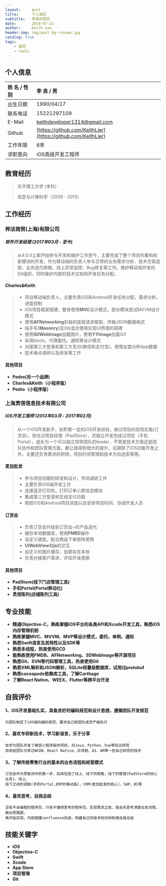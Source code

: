 ```yaml
---
layout:     post
title:      个人简历
subtitle:   李良的简历
date:       2018-07-21
author:     Keith Lee
header-img: img/post-bg-resume.jpg
catalog: true
tags:
    - 简历
    - tools
---
```


## 个人信息
|姓 名 / 性 别	     | 李 良 / 男 |
|:--------     |:----------|
|出生日期     |1990/04/17|
|联系电话     |15221297109|
|E-Mail     |keithdeveloper1314@gmail.com|
|Github|[https://github.com/KeithLier](https://github.com/KeithLier)|
|工作年限     |6年|
|求职意向 |iOS高级开发工程师|
## 教育经历
> 东华理工大学   (本科）

> 信息与计算科学（2009 - 2013）

## 工作经历
### 桦洁商贸(上海)有限公司	
##### 软件开发经理		 (2017年03月 - 至今)	
> 从4.0.0上架开始参与开发和维护工作至今，主要完成了整个项目的重构和新模块的开发，作为移动端的负责人参与日常的业务需求分析、技术方案选型、业务迭代排期、线上异常监控、Bug修复等工作。维护移动端开发的Git组织，同时维护内部的技术文档和开发任务分配。

#### Charles&Keith
>* 项目移动端负责人，主要负责iOS和Android开发任务分配，需求分析，进度控制
>* iOS项目框架搭建，整体使用**MVC**设计模式，部分模块尝试MVVM设计模式
>* 使用**AFNetworking**封装的底层请求框架，传输JSON数据格式
>* 纯手写(**Masonry**)及Xib混合使用实现UI界面的搭建
>* 使用**SDWebImage**加载图片，使用**YYImage**加载Gif
>* 采用block，代理委托，通知等设计模式
>* 对接第三方登录和第三方支付(微信和支付宝)，使用友盟分析App数据
>* 技术难点调研以及研发等工作

#### 其他项目
* **Pedro(另一个品牌)**
* **Charles&Keith（小程序版）**
* **Pedro（小程序版）**

### 上海贯信信息技术有限公司
 
##### iOS开发工程师		(2013年03月 - 2017年02月)	
> 从一个iOS开发新手，到积累一定的iOS开发经验，做过项目的现场实施(订货会)，担任过项目经理（PadStore），还独立开发完成过项目（手机Portal），成长为一个可以独立领导团队的leader，不管是技术方面还是团队协作和团队管理方面，都让我得到很大的提升，后期除了iOS功能开发之外，主要还负责需求的把控，项目时间管理和技术方向选型等等。			

#### 麦加批发
>* 参与项目初期的研发和设计，市场调研工作
>* 主要负责iOS端开发工作
>* 连接蓝牙打印机，打印订单小票信息模块
>* 集成第三方登录和在线支付功能
>* 把控iOS和Android项目进度以及安排项目时间、协调开发人员

#### 订货会
>* 负责订货会升级到订货会+的产品迭代
>* 缓存本地数据库，使用**FMBD**操作
>* 自定义键盘，配合商品下单矩阵使用
>* **UIWebView**和**js**的交互
>* 自定义的图片缓存，加密存在本地
>* 负责对接客户需求，评估开发周期

#### 其他项目
* **PadStore(线下门店管理工具)**
* **手机Portal(Portal移动化)**
* **贯信陈列(店铺陈列工具)**

## 专业技能

* **精通Objective-C，熟练掌握iOS平台的各类API和Xcode开发工具，熟悉iOS内存管理机制**
* **熟练掌握MVC、MVVM、MVP等设计模式，委托、单例、通知**
* **熟悉Swift语言及其特性以及SDK等**
* **熟悉多线程，热衷使用GCD**
* **能熟练使用FMDB、AFNetworking、SDWebImage等开源项目**
* **熟悉Git、SVN等代码管理工具，热衷使用Git**
* **熟悉XML解析和JSON解析，SQLite轻量级数据库，试用过protobuf**
* **熟悉cocoapods依赖库工具，了解Carthage**
* **了解React Native、WEEX、Flutter等跨平台开发**

## 自我评价

#### 1、iOS开发基础扎实，具备良好的编码规范和设计思想，遵循团队开发规范
	为团队制定了iOS端的编码规范，要求自己和团队成员严格执行
#### 2、喜欢专研新技术，学习新语言，乐于分享
	自学为团队开发了微信小程序版的项目，对Java、Python、Vue等有过研究
	目前给团队分享过WCDB、React Native、区块链、AI、AR等一些自己研究的技术
#### 3、了解传统零售行业的基本的业务流程和经营模式
	订货会作为零售闭环的第一步，后续包括了线上、线下的销售，线下的管理(PadStore的核心业务)，线上、
	线下之间的调拨(手机Portal,ERP的移动版)，CRM(麦加批发的核心)，SAP，BI等
#### 4、喜欢思考、自我总结
	没有不会编程的程序员，只有不懂得思考的程序员。实现需求之前，我会先思考清楚业务流程，画出思路图，
	再开始实现，内部搭建confluence系统，构建自己的技术知识树和做自我总结
	
## 技能关键字

* **iOS**				
* **Objective-C**		
* **Swift**			
* **Xcode**		
* **App Store**			
* **项目管理**		
* **Git**		
